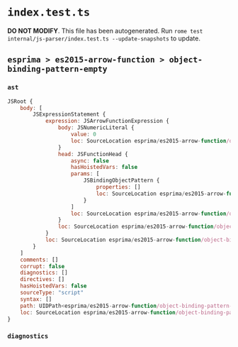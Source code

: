 # `index.test.ts`

**DO NOT MODIFY**. This file has been autogenerated. Run `rome test internal/js-parser/index.test.ts --update-snapshots` to update.

## `esprima > es2015-arrow-function > object-binding-pattern-empty`

### `ast`

```javascript
JSRoot {
	body: [
		JSExpressionStatement {
			expression: JSArrowFunctionExpression {
				body: JSNumericLiteral {
					value: 0
					loc: SourceLocation esprima/es2015-arrow-function/object-binding-pattern-empty/input.js 1:6-1:7
				}
				head: JSFunctionHead {
					async: false
					hasHoistedVars: false
					params: [
						JSBindingObjectPattern {
							properties: []
							loc: SourceLocation esprima/es2015-arrow-function/object-binding-pattern-empty/input.js 1:1-1:3
						}
					]
					loc: SourceLocation esprima/es2015-arrow-function/object-binding-pattern-empty/input.js 1:0-1:6
				}
				loc: SourceLocation esprima/es2015-arrow-function/object-binding-pattern-empty/input.js 1:0-1:7
			}
			loc: SourceLocation esprima/es2015-arrow-function/object-binding-pattern-empty/input.js 1:0-1:8
		}
	]
	comments: []
	corrupt: false
	diagnostics: []
	directives: []
	hasHoistedVars: false
	sourceType: "script"
	syntax: []
	path: UIDPath<esprima/es2015-arrow-function/object-binding-pattern-empty/input.js>
	loc: SourceLocation esprima/es2015-arrow-function/object-binding-pattern-empty/input.js 1:0-2:0
}
```

### `diagnostics`

```

```
